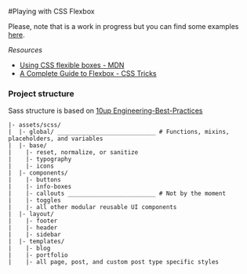 #Playing with CSS Flexbox

Please, note that is a work in progress but you can find some examples [here](http://flexbox.juanmaruiz.com).

*Resources*

* [Using CSS flexible boxes - MDN](https://developer.mozilla.org/en-US/docs/Web/CSS/CSS_Flexible_Box_Layout/Using_CSS_flexible_boxes)
* [A Complete Guide to Flexbox - CSS Tricks](https://css-tricks.com/snippets/css/a-guide-to-flexbox/)

### Project structure

Sass structure is based on [10up Engineering-Best-Practices](https://10up.github.io/Engineering-Best-Practices/structure/)

```
|- assets/scss/
|  |- global/ ____________________________ # Functions, mixins, placeholders, and variables
|  |- base/
|    |- reset, normalize, or sanitize
|    |- typography
|    |- icons
|  |- components/
|    |- buttons
|    |- info-boxes
|    |- callouts _________________________ # Not by the moment
|    |- toggles
|    |- all other modular reusable UI components
|  |- layout/
|    |- footer
|    |- header
|    |- sidebar
|  |- templates/
|    |- blog
|    |- portfolio
|    |- all page, post, and custom post type specific styles
```
